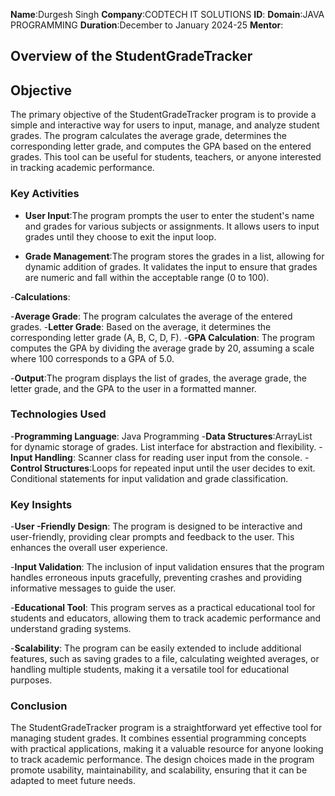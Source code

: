 **Name**:Durgesh Singh
**Company**:CODTECH IT SOLUTIONS
**ID**:
**Domain**:JAVA PROGRAMMING
**Duration**:December to January 2024-25
**Mentor**:


## Overview of the StudentGradeTracker

## Objective

The primary objective of the StudentGradeTracker program is to provide a simple and interactive way for users to input, manage, and analyze student grades. The program calculates the average grade, determines the corresponding letter grade, and computes the GPA based on the entered grades. This tool can be useful for students, teachers, or anyone interested in tracking academic performance.

### Key Activities

- **User Input**:The program prompts the user to enter the student's name and grades for various subjects or assignments.
                 It allows users to input grades until they choose to exit the input loop.

- **Grade Management**:The program stores the grades in a list, allowing for dynamic addition of grades.
                       It validates the input to ensure that grades are numeric and fall within the acceptable range (0 to 100).
  
 -**Calculations**:
 
 -**Average Grade**: The program calculates the average of the entered grades.
 -**Letter Grade**: Based on the average, it determines the corresponding letter grade (A, B, C, D, F).
 -**GPA Calculation**: The program computes the GPA by dividing the average grade by 20, assuming a scale where 100 corresponds to a GPA of 5.0.
  
-**Output**:The program displays the list of grades, the average grade, the letter grade, and the GPA to the user in a formatted manner.

### Technologies Used
-**Programming Language**: Java Programming
-**Data Structures**:ArrayList for dynamic storage of grades.
                List interface for abstraction and flexibility.
-**Input Handling**: Scanner class for reading user input from the console.
-**Control Structures**:Loops for repeated input until the user decides to exit.
                   Conditional statements for input validation and grade classification.

### Key Insights
-**User -Friendly Design**: The program is designed to be interactive and user-friendly, providing clear prompts and feedback to the user. This enhances the overall user experience. 

-**Input Validation**: The inclusion of input validation ensures that the program handles erroneous inputs gracefully, preventing crashes and providing informative messages to guide the user.

-**Educational Tool**: This program serves as a practical educational tool for students and educators, allowing them to track academic performance and understand grading systems.

-**Scalability**: The program can be easily extended to include additional features, such as saving grades to a file, calculating weighted averages, or handling multiple students, making it a versatile tool for 
                  educational purposes.

### Conclusion
The StudentGradeTracker program is a straightforward yet effective tool for managing student grades. It combines essential programming concepts with practical applications, making it a valuable resource for anyone looking to track academic performance. The design choices made in the program promote usability, maintainability, and scalability, ensuring that it can be adapted to meet future needs.



